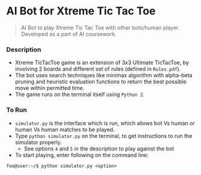 # AI Bot for Xtreme Tic Tac Toe
>AI Bot to play Xtreme Tic Tac Toe with other bots/human player. Developed as a part of AI coursework.

### Description
- Xtreme TicTacToe game is an extension of 3x3 Ultimate TicTacToe, by involving 2 boards and different set of rules (defined in `Rules.pdf`).
- The bot uses search techniques like minimax algorithm with alpha-beta pruning and heuristic evaluation functions to return the best possible move within permitted time.
- The game runs on the terminal itself using `Python 2`.

### To Run
- `simulator.py` is the interface which is run, which allows bot Vs human or human Vs human matches to be played.
- Type `python simulator.py` on the terminal, to get instructions to run the simulator properly.
    - See options `4` and `5` in the description to play against the bot 
- To start playing, enter following on the command line:
```console
foo@user:~/$ python simulator.py <option> 
```